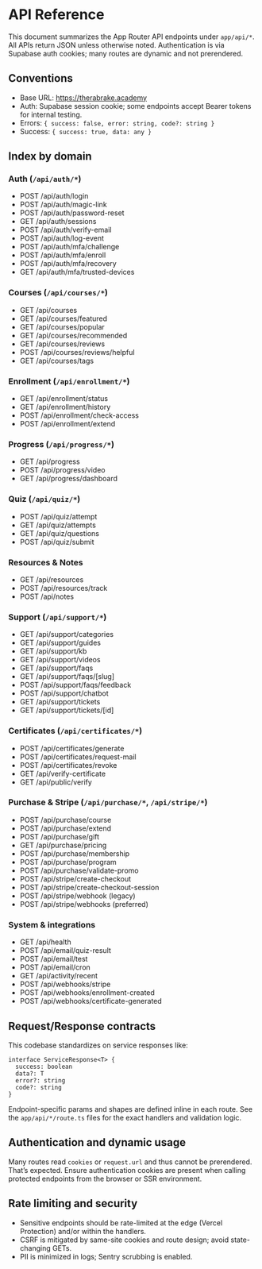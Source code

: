 # API Reference

This document summarizes the App Router API endpoints under `app/api/*`. All APIs return JSON unless otherwise noted. Authentication is via Supabase auth cookies; many routes are dynamic and not prerendered.

## Conventions

- Base URL: <https://therabrake.academy>
- Auth: Supabase session cookie; some endpoints accept Bearer tokens for internal testing.
- Errors: `{ success: false, error: string, code?: string }`
- Success: `{ success: true, data: any }`

## Index by domain

### Auth (`/api/auth/*`)

- POST /api/auth/login
- POST /api/auth/magic-link
- POST /api/auth/password-reset
- GET  /api/auth/sessions
- POST /api/auth/verify-email
- POST /api/auth/log-event
- POST /api/auth/mfa/challenge
- POST /api/auth/mfa/enroll
- POST /api/auth/mfa/recovery
- GET  /api/auth/mfa/trusted-devices

### Courses (`/api/courses/*`)

- GET  /api/courses
- GET  /api/courses/featured
- GET  /api/courses/popular
- GET  /api/courses/recommended
- GET  /api/courses/reviews
- POST /api/courses/reviews/helpful
- GET  /api/courses/tags

### Enrollment (`/api/enrollment/*`)

- GET  /api/enrollment/status
- GET  /api/enrollment/history
- POST /api/enrollment/check-access
- POST /api/enrollment/extend

### Progress (`/api/progress/*`)

- GET  /api/progress
- POST /api/progress/video
- GET  /api/progress/dashboard

### Quiz (`/api/quiz/*`)

- POST /api/quiz/attempt
- GET  /api/quiz/attempts
- GET  /api/quiz/questions
- POST /api/quiz/submit

### Resources & Notes

- GET  /api/resources
- POST /api/resources/track
- POST /api/notes

### Support (`/api/support/*`)

- GET  /api/support/categories
- GET  /api/support/guides
- GET  /api/support/kb
- GET  /api/support/videos
- GET  /api/support/faqs
- GET  /api/support/faqs/[slug]
- POST /api/support/faqs/feedback
- POST /api/support/chatbot
- GET  /api/support/tickets
- GET  /api/support/tickets/[id]

### Certificates (`/api/certificates/*`)

- POST /api/certificates/generate
- POST /api/certificates/request-mail
- POST /api/certificates/revoke
- GET  /api/verify-certificate
- GET  /api/public/verify

### Purchase & Stripe (`/api/purchase/*`, `/api/stripe/*`)

- POST /api/purchase/course
- POST /api/purchase/extend
- POST /api/purchase/gift
- GET  /api/purchase/pricing
- POST /api/purchase/membership
- POST /api/purchase/program
- POST /api/purchase/validate-promo
- POST /api/stripe/create-checkout
- POST /api/stripe/create-checkout-session
- POST /api/stripe/webhook  (legacy)
- POST /api/stripe/webhooks (preferred)

### System & integrations

- GET  /api/health
- POST /api/email/quiz-result
- POST /api/email/test
- POST /api/email/cron
- GET  /api/activity/recent
- POST /api/webhooks/stripe
- POST /api/webhooks/enrollment-created
- POST /api/webhooks/certificate-generated

## Request/Response contracts

This codebase standardizes on service responses like:

```
interface ServiceResponse<T> {
  success: boolean
  data?: T
  error?: string
  code?: string
}
```

Endpoint-specific params and shapes are defined inline in each route. See the `app/api/*/route.ts` files for the exact handlers and validation logic.

## Authentication and dynamic usage

Many routes read `cookies` or `request.url` and thus cannot be prerendered. That’s expected. Ensure authentication cookies are present when calling protected endpoints from the browser or SSR environment.

## Rate limiting and security

- Sensitive endpoints should be rate-limited at the edge (Vercel Protection) and/or within the handlers.
- CSRF is mitigated by same-site cookies and route design; avoid state-changing GETs.
- PII is minimized in logs; Sentry scrubbing is enabled.

